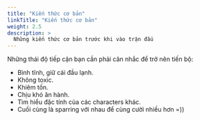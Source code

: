 ```yaml
---
title: "Kiến thức cơ bản"
linkTitle: "Kiến thức cơ bản"
weight: 2.5
description: >
  Những kiến thức cơ bản trước khi vào trận đấu
---
```


Những thái độ tiếp cận bạn cần phải cân nhắc để trở nên tiến bộ:
- Bình tĩnh, giữ cái đầu lạnh.
- Không toxic.
- Khiêm tốn.
- Chịu khó ăn hành.
- Tìm hiểu đặc tính của các characters khác.
- Cuối cùng là sparring với nhau để cùng cười nhiều hơn =))